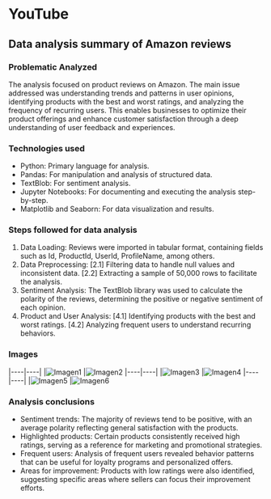 # YouTube
## Data analysis summary of Amazon reviews
### Problematic Analyzed
The analysis focused on product reviews on Amazon. The main issue addressed was understanding trends and patterns in user opinions, identifying products with the best and worst ratings, and analyzing the frequency of recurring users. This enables businesses to optimize their product offerings and enhance customer satisfaction through a deep understanding of user feedback and experiences.

### Technologies used
- Python: Primary language for analysis.
- Pandas: For manipulation and analysis of structured data.
- TextBlob: For sentiment analysis.
- Jupyter Notebooks: For documenting and executing the analysis step-by-step.
- Matplotlib and Seaborn: For data visualization and results.
  
### Steps followed for data analysis
1. Data Loading: Reviews were imported in tabular format, containing fields such as Id, ProductId, UserId, ProfileName, among others.
2. Data Preprocessing: [2.1] Filtering data to handle null values and inconsistent data. [2.2] Extracting a sample of 50,000 rows to facilitate the analysis.
3. Sentiment Analysis: The TextBlob library was used to calculate the polarity of the reviews, determining the positive or negative sentiment of each opinion.
4. Product and User Analysis: [4.1] Identifying products with the best and worst ratings. [4.2] Analyzing frequent users to understand recurring behaviors.

### Images
|----|----|
|![Imagen1](https://github.com/sdforero/YouTube/blob/main/1.%20Products%20positives%20reviews.png)
|![Imagen2](https://github.com/sdforero/YouTube/blob/main/2.%20Relation%20between%20quantity%20and%20score%20freq.png)
|----|----|
|![Imagen3](https://github.com/sdforero/YouTube/blob/main/3.%20Relation%20between%20quantity%20and%20score%20non%20freq.png)
|![Imagen4](https://github.com/sdforero/YouTube/blob/main/4.%20Score%20most%20sold%20products.png)
|----|----|
|![Imagen5](https://github.com/sdforero/YouTube/blob/main/5.%20Text%20lenght%20comparison.png)
|![Imagen6](https://github.com/sdforero/YouTube/blob/main/6.%20Top%2010%20users.png)

### Analysis conclusions
- Sentiment trends: The majority of reviews tend to be positive, with an average polarity reflecting general satisfaction with the products.
- Highlighted products: Certain products consistently received high ratings, serving as a reference for marketing and promotional strategies.
- Frequent users: Analysis of frequent users revealed behavior patterns that can be useful for loyalty programs and personalized offers.
- Areas for improvement: Products with low ratings were also identified, suggesting specific areas where sellers can focus their improvement efforts.

